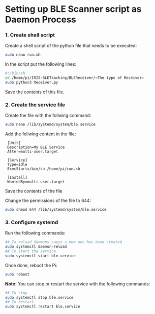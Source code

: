# Setting up BLE Scanner script as Daemon Process

### 1. Create shell script

Create a shell script of the python file that needs to be executed:
```sh
sudo nano run.sh
```
In the script put the following lines:
```sh
#!/bin/sh
cd /home/pi/IRIS-BLETracking/BLEReceiver/<The type of Receiver>
sudo python3 Receiver.py
```
Save the contents of this file.

### 2. Create the service file

Create the file with the follwing command: 
```sh
sudo nano /lib/systemd/system/ble.service
```
Add the follwing content in the file:
```
 [Unit]
 Description=My BLE Service
 After=multi-user.target

 [Service]
 Type=idle
 ExecStart=/bin/sh /home/pi/run.sh

 [Install]
 WantedBy=multi-user.target
 ```
Save the contents of the file

Change the permissions of the file to 644:
```sh
sudo chmod 644 /lib/systemd/system/ble.service
```

### 3. Configure systemd
Run the following commands:
```sh
## To reload daemons cause a new one has been created
sudo systemctl daemon-reload 
## To start the service 
sudo systemctl start ble.service
```

Once done, reboot the Pi:
```sh
sudo reboot
```

**Note:** You can stop or restart the service with the following commands:
```sh
## To stop
sudo systemctl stop ble.service
## To restart
sudo systemctl restart ble.service